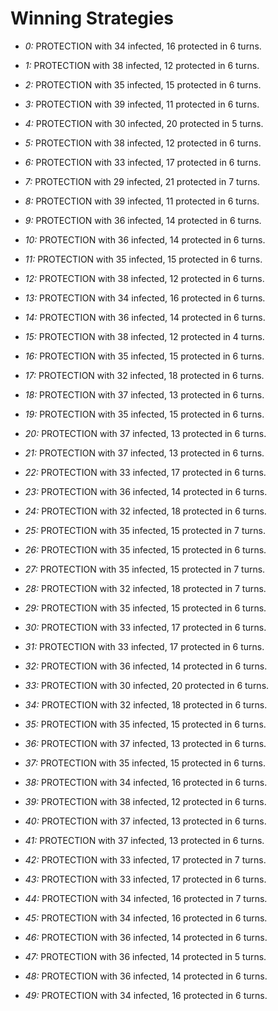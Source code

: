 # Winning Strategies

* _0:_ PROTECTION with 34 infected, 16 protected in 6 turns.


* _1:_ PROTECTION with 38 infected, 12 protected in 6 turns.


* _2:_ PROTECTION with 35 infected, 15 protected in 6 turns.


* _3:_ PROTECTION with 39 infected, 11 protected in 6 turns.


* _4:_ PROTECTION with 30 infected, 20 protected in 5 turns.


* _5:_ PROTECTION with 38 infected, 12 protected in 6 turns.


* _6:_ PROTECTION with 33 infected, 17 protected in 6 turns.


* _7:_ PROTECTION with 29 infected, 21 protected in 7 turns.


* _8:_ PROTECTION with 39 infected, 11 protected in 6 turns.


* _9:_ PROTECTION with 36 infected, 14 protected in 6 turns.


* _10:_ PROTECTION with 36 infected, 14 protected in 6 turns.


* _11:_ PROTECTION with 35 infected, 15 protected in 6 turns.


* _12:_ PROTECTION with 38 infected, 12 protected in 6 turns.


* _13:_ PROTECTION with 34 infected, 16 protected in 6 turns.


* _14:_ PROTECTION with 36 infected, 14 protected in 6 turns.


* _15:_ PROTECTION with 38 infected, 12 protected in 4 turns.


* _16:_ PROTECTION with 35 infected, 15 protected in 6 turns.


* _17:_ PROTECTION with 32 infected, 18 protected in 6 turns.


* _18:_ PROTECTION with 37 infected, 13 protected in 6 turns.


* _19:_ PROTECTION with 35 infected, 15 protected in 6 turns.


* _20:_ PROTECTION with 37 infected, 13 protected in 6 turns.


* _21:_ PROTECTION with 37 infected, 13 protected in 6 turns.


* _22:_ PROTECTION with 33 infected, 17 protected in 6 turns.


* _23:_ PROTECTION with 36 infected, 14 protected in 6 turns.


* _24:_ PROTECTION with 32 infected, 18 protected in 6 turns.


* _25:_ PROTECTION with 35 infected, 15 protected in 7 turns.


* _26:_ PROTECTION with 35 infected, 15 protected in 6 turns.


* _27:_ PROTECTION with 35 infected, 15 protected in 7 turns.


* _28:_ PROTECTION with 32 infected, 18 protected in 7 turns.


* _29:_ PROTECTION with 35 infected, 15 protected in 6 turns.


* _30:_ PROTECTION with 33 infected, 17 protected in 6 turns.


* _31:_ PROTECTION with 33 infected, 17 protected in 6 turns.


* _32:_ PROTECTION with 36 infected, 14 protected in 6 turns.


* _33:_ PROTECTION with 30 infected, 20 protected in 6 turns.


* _34:_ PROTECTION with 32 infected, 18 protected in 6 turns.


* _35:_ PROTECTION with 35 infected, 15 protected in 6 turns.


* _36:_ PROTECTION with 37 infected, 13 protected in 6 turns.


* _37:_ PROTECTION with 35 infected, 15 protected in 6 turns.


* _38:_ PROTECTION with 34 infected, 16 protected in 6 turns.


* _39:_ PROTECTION with 38 infected, 12 protected in 6 turns.


* _40:_ PROTECTION with 37 infected, 13 protected in 6 turns.


* _41:_ PROTECTION with 37 infected, 13 protected in 6 turns.


* _42:_ PROTECTION with 33 infected, 17 protected in 7 turns.


* _43:_ PROTECTION with 33 infected, 17 protected in 6 turns.


* _44:_ PROTECTION with 34 infected, 16 protected in 7 turns.


* _45:_ PROTECTION with 34 infected, 16 protected in 6 turns.


* _46:_ PROTECTION with 36 infected, 14 protected in 6 turns.


* _47:_ PROTECTION with 36 infected, 14 protected in 5 turns.


* _48:_ PROTECTION with 36 infected, 14 protected in 6 turns.


* _49:_ PROTECTION with 34 infected, 16 protected in 6 turns.


